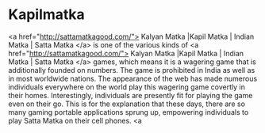 # Kapilmatka
&lt;a href="http://sattamatkagood.com/"> Kalyan Matka |Kapil Matka | Indian Matka | Satta Matka &lt;/a> is one of the various kinds of &lt;a href="http://sattamatkagood.com/"> Kalyan Matka |Kapil Matka | Indian Matka | Satta Matka &lt;/a> games, which means it is a wagering game that is additionally founded on numbers. The game is prohibited in India as well as in most worldwide nations. The appearance of the web has made numerous individuals everywhere on the world play this wagering game covertly in their homes. Interestingly, individuals are presently fit for playing the game even on their go. This is for the explanation that these days, there are so many gaming portable applications sprung up, empowering individuals to play Satta Matka on their cell phones. &lt;a

